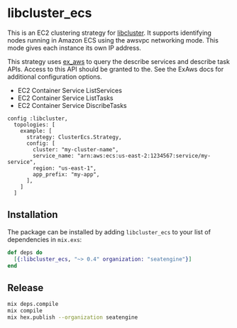 libcluster_ecs
==============

This is an EC2 clustering strategy for
[libcluster](https://hexdocs.pm/libcluster/). It supports identifying nodes
running in Amazon ECS using the awsvpc networking mode. This mode gives each
instance its own IP address.

This strategy uses [ex_aws](https://github.com/ex-aws/ex_aws) to
query the describe services and describe task APIs. Access to this API should
be granted to the. See the ExAws docs for additional configuration options.

* EC2 Container Service ListServices
* EC2 Container Service ListTasks
* EC2 Container Service DiscribeTasks


```
config :libcluster,
  topologies: [
    example: [
      strategy: ClusterEcs.Strategy,
      config: [
        cluster: "my-cluster-name",
        service_name: "arn:aws:ecs:us-east-2:1234567:service/my-service",
        region: "us-east-1",
        app_prefix: "my-app",
      ],
    ]
  ]
```

## Installation

The package can be installed
by adding `libcluster_ecs` to your list of dependencies in `mix.exs`:

```elixir
def deps do
  [{:libcluster_ecs, "~> 0.4" organization: "seatengine"}]
end
```

## Release  

```bash
mix deps.compile 
mix compile
mix hex.publish --organization seatengine
```
